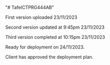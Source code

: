 "# TafeICTPRG444AB" 

First version uploaded 23/11/2023

Second version updated at 9:45pm 23/11/2023

Third version completed at 10:15pm 23/11/2023

Ready for deployment on 24/11/2023.

Client has approved the deployment plan.
